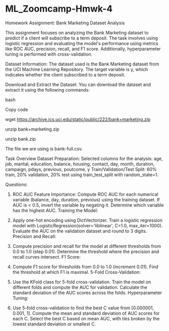 # ML_Zoomcamp-Hmwk-4
Homework Assignment: Bank Marketing Dataset Analysis

This assignment focuses on analyzing the Bank Marketing dataset to predict if a client will subscribe to a term deposit. The task involves using logistic regression and evaluating the model's performance using metrics like ROC AUC, precision, recall, and F1 score. Additionally, hyperparameter tuning is performed with cross-validation.

Dataset Information: 
The dataset used is the Bank Marketing dataset from the UCI Machine Learning Repository. The target variable is y, which indicates whether the client subscribed to a term deposit.

Download and Extract the Dataset:
You can download the dataset and extract it using the following commands:

bash

Copy code

wget https://archive.ics.uci.edu/static/public/222/bank+marketing.zip

unzip bank+marketing.zip

unzip bank.zip

The file we are using is bank-full.csv.

Task Overview
Dataset Preparation:
Selected columns for the analysis:
age, job, marital, education, balance, housing, contact, day, month, duration, campaign, pdays, previous, poutcome, y
Train/Validation/Test Split:
60% train, 20% validation, 20% test using train_test_split with random_state=1.

Questions:
1. ROC AUC Feature Importance:
Compute ROC AUC for each numerical variable (balance, day, duration, previous) using the training dataset.
If AUC is < 0.5, invert the variable by negating it.
Determine which variable has the highest AUC.
Training the Model:

2. Apply one-hot encoding using DictVectorizer.
Train a logistic regression model with LogisticRegression(solver='liblinear', C=1.0, max_iter=1000).
Evaluate the AUC on the validation dataset and round to 3 digits.
Precision and Recall:

3. Compute precision and recall for the model at different thresholds from 0.0 to 1.0 (step 0.01).
Determine the threshold where the precision and recall curves intersect.
F1 Score:

4. Compute F1 score for thresholds from 0.0 to 1.0 (increment 0.01).
Find the threshold at which F1 is maximal.
5-Fold Cross-Validation:

5. Use the KFold class for 5-fold cross-validation.
Train the model on different folds and compute the AUC for validation.
Calculate the standard deviation of the AUC scores across the folds.
Hyperparameter Tuning:

6. Use 5-fold cross-validation to find the best C value from [0.000001, 0.001, 1].
Compute the mean and standard deviation of AUC scores for each C.
Select the best C based on mean AUC, with ties broken by the lowest standard deviation or smallest C.
